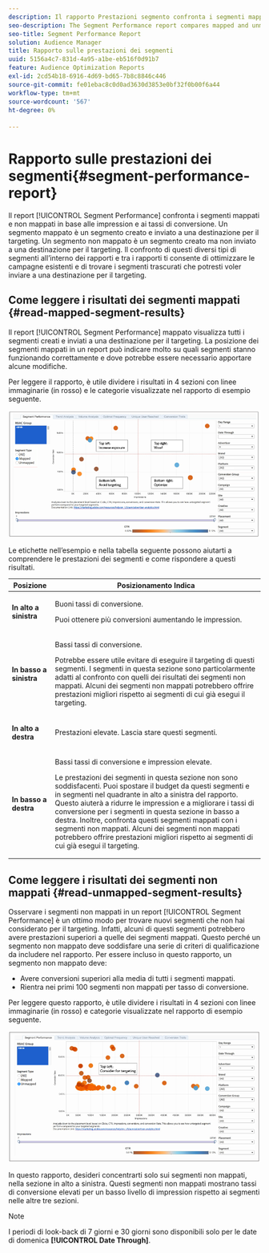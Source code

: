 ```yaml
---
description: Il rapporto Prestazioni segmento confronta i segmenti mappati e non mappati in base alle impression e ai tassi di conversione. Un segmento mappato è un segmento creato e inviato a una destinazione per il targeting. Un segmento non mappato è un segmento creato ma non inviato a una destinazione per il targeting. Il confronto di questi diversi tipi di segmenti all’interno dei rapporti e tra i rapporti ti consente di ottimizzare le campagne esistenti e di trovare i segmenti trascurati che potresti voler inviare a una destinazione per il targeting.
seo-description: The Segment Performance report compares mapped and unmapped segments by impressions and conversion rates. A mapped segment is a segment you create and send to a destination for targeting. An unmapped segment is a segment that you've created but have not sent to a destination for targeting. Comparing these different segment types within and between reports helps you optimize existing campaigns and find overlooked segments that you may want to send to a destination for targeting.
seo-title: Segment Performance Report
solution: Audience Manager
title: Rapporto sulle prestazioni dei segmenti
uuid: 5156a4c7-831d-4a95-a1be-eb516f0d91b7
feature: Audience Optimization Reports
exl-id: 2cd54b18-6916-4d69-bd65-7b8c8846c446
source-git-commit: fe01ebac8c0d0ad3630d3853e0bf32f0b00f6a44
workflow-type: tm+mt
source-wordcount: '567'
ht-degree: 0%

---
```


# Rapporto sulle prestazioni dei segmenti{#segment-performance-report}

Il report [!UICONTROL Segment Performance] confronta i segmenti mappati e non mappati in base alle impression e ai tassi di conversione. Un segmento mappato è un segmento creato e inviato a una destinazione per il targeting. Un segmento non mappato è un segmento creato ma non inviato a una destinazione per il targeting. Il confronto di questi diversi tipi di segmenti all’interno dei rapporti e tra i rapporti ti consente di ottimizzare le campagne esistenti e di trovare i segmenti trascurati che potresti voler inviare a una destinazione per il targeting.

## Come leggere i risultati dei segmenti mappati {#read-mapped-segment-results}

Il report [!UICONTROL Segment Performance] mappato visualizza tutti i segmenti creati e inviati a una destinazione per il targeting. La posizione dei segmenti mappati in un report può indicare molto su quali segmenti stanno funzionando correttamente e dove potrebbe essere necessario apportare alcune modifiche.

Per leggere il rapporto, è utile dividere i risultati in 4 sezioni con linee immaginarie (in rosso) e le categorie visualizzate nel rapporto di esempio seguente.

![](assets/mapped-segment-performance.png)

Le etichette nell’esempio e nella tabella seguente possono aiutarti a comprendere le prestazioni dei segmenti e come rispondere a questi risultati.

<table id="table_A29253B30DFA4CD7B3B7C320DE0BDEA4"> 
 <thead> 
  <tr> 
   <th colname="col1" class="entry"> Posizione </th> 
   <th colname="col2" class="entry"> Posizionamento Indica </th> 
  </tr> 
 </thead>
 <tbody> 
  <tr> 
   <td colname="col1"> <p> <b>In alto a sinistra</b> </p> </td> 
   <td colname="col2"> <p>Buoni tassi di conversione. </p> <p>Puoi ottenere più conversioni aumentando le impression. </p> </td> 
  </tr> 
  <tr> 
   <td colname="col1"> <p> <b>In basso a sinistra</b> </p> </td> 
   <td colname="col2"> <p>Bassi tassi di conversione. </p> <p>Potrebbe essere utile evitare di eseguire il targeting di questi segmenti. I segmenti in questa sezione sono particolarmente adatti al confronto con quelli dei risultati dei segmenti non mappati. Alcuni dei segmenti non mappati potrebbero offrire prestazioni migliori rispetto ai segmenti di cui già esegui il targeting. </p> </td> 
  </tr> 
  <tr> 
   <td colname="col1"> <p> <b>In alto a destra</b> </p> </td> 
   <td colname="col2"> <p>Prestazioni elevate. Lascia stare questi segmenti. </p> </td> 
  </tr> 
  <tr> 
   <td colname="col1"> <p> <b>In basso a destra</b> </p> </td> 
   <td colname="col2"> <p>Bassi tassi di conversione e impression elevate. </p> <p>Le prestazioni dei segmenti in questa sezione non sono soddisfacenti. Puoi spostare il budget da questi segmenti e in segmenti nel quadrante in alto a sinistra del rapporto. Questo aiuterà a ridurre le impression e a migliorare i tassi di conversione per i segmenti in questa sezione in basso a destra. Inoltre, confronta questi segmenti mappati con i segmenti non mappati. Alcuni dei segmenti non mappati potrebbero offrire prestazioni migliori rispetto ai segmenti di cui già esegui il targeting. </p> </td> 
  </tr> 
 </tbody> 
</table>

## Come leggere i risultati dei segmenti non mappati {#read-unmapped-segment-results}

Osservare i segmenti non mappati in un report [!UICONTROL Segment Performance] è un ottimo modo per trovare nuovi segmenti che non hai considerato per il targeting. Infatti, alcuni di questi segmenti potrebbero avere prestazioni superiori a quelle dei segmenti mappati. Questo perché un segmento non mappato deve soddisfare una serie di criteri di qualificazione da includere nel rapporto. Per essere incluso in questo rapporto, un segmento non mappato deve:

* Avere conversioni superiori alla media di tutti i segmenti mappati.
* Rientra nei primi 100 segmenti non mappati per tasso di conversione.

Per leggere questo rapporto, è utile dividere i risultati in 4 sezioni con linee immaginarie (in rosso) e categorie visualizzate nel rapporto di esempio seguente.

![](assets/unmapped-segment-performance.png)

In questo rapporto, desideri concentrarti solo sui segmenti non mappati, nella sezione in alto a sinistra. Questi segmenti non mappati mostrano tassi di conversione elevati per un basso livello di impression rispetto ai segmenti nelle altre tre sezioni.

>[!NOTE]
>
>I periodi di look-back di 7 giorni e 30 giorni sono disponibili solo per le date di domenica **[!UICONTROL Date Through]**.
